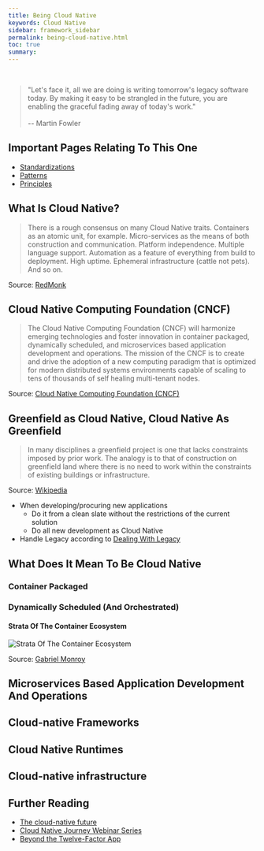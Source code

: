 ```yaml
---
title: Being Cloud Native
keywords: Cloud Native
sidebar: framework_sidebar
permalink: being-cloud-native.html
toc: true
summary:
---
```


<br>

> "Let's face it, all we are doing is writing tomorrow's legacy software today. By making it easy to be strangled in the future, you are enabling the graceful fading away of today's work."
<br><br> -- Martin Fowler

## Important Pages Relating To This One
* [Standardizations](standardizations.html)
* [Patterns](patterns.html)
* [Principles](principles.html)

## What Is Cloud Native?
> There is a rough consensus on many Cloud Native traits. Containers as an atomic unit, for example. Micro-services as the means of both construction and communication. Platform independence. Multiple language support. Automation as a feature of everything from build to deployment. High uptime. Ephemeral infrastructure (cattle not pets). And so on.

Source: [RedMonk](http://redmonk.com/sogrady/2015/07/24/cloud-native-implications/)

## Cloud Native Computing Foundation (CNCF)
> The Cloud Native Computing Foundation (CNCF) will harmonize emerging technologies and foster innovation in container packaged, dynamically scheduled, and microservices based application development and operations. The mission of the CNCF is to create and drive the adoption of a new computing paradigm that is optimized for modern distributed systems environments capable of scaling to tens of thousands of self healing multi-tenant nodes.

Source: [Cloud Native Computing Foundation (CNCF)](https://cncf.io/)

## Greenfield as Cloud Native, Cloud Native As Greenfield
> In many disciplines a greenfield project is one that lacks constraints imposed by prior work. The analogy is to that of construction on greenfield land where there is no need to work within the constraints of existing buildings or infrastructure.

Source: [Wikipedia](https://en.wikipedia.org/wiki/Greenfield_project)

* When developing/procuring new applications
  * Do it from a clean slate without the restrictions of the current solution
  * Do all new development as Cloud Native
* Handle Legacy according to [Dealing With Legacy](dealing-with-legacy)

## What Does It Mean To Be Cloud Native

### Container Packaged

### Dynamically Scheduled (And Orchestrated)

#### Strata Of The Container Ecosystem

![Strata Of The Container Ecosystem](https://pbs.twimg.com/media/B33GFtNCUAE-vEX.png)

Source: [Gabriel Monroy](https://twitter.com/gabrtv/status/539805332432637952)

## Microservices Based Application Development And Operations


## Cloud-native Frameworks

## Cloud Native Runtimes

## Cloud-native infrastructure

## Further Reading
* [The cloud-native future](https://www.oreilly.com/ideas/the-cloud-native-future)
* [Cloud Native Journey Webinar Series](https://pivotal.io/cloud-native-journey-webinar-series)
* [Beyond the Twelve-Factor App](http://www.oreilly.com/webops-perf/free/beyond-the-twelve-factor-app.csp)

